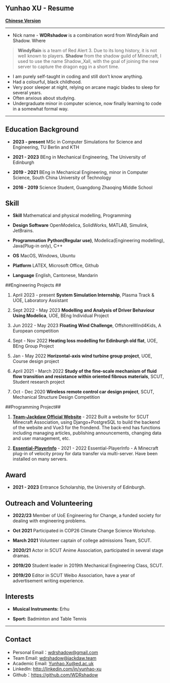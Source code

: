## Yunhao XU - Resume ##

**[Chinese Version][1]**

----------

 - Nick name - **WDRshadow** is a combination word from WindyRain and Shadow. Where

> **WindyRain** is a team of Red Alert 3. Due to its long history, it is not well known to players.
> **Shadow** from the shadow guild of Minecraft, I used to use the name Shadow_Xall, with the goal of joining the new server to capture the dragon egg in a short time.

 - I am purely self-taught in coding and still don't know anything.
 - Had a colourful, black childhood.
 - Very poor sleeper at night, relying on arcane magic blades to sleep for several years.
 - Often anxious about studying.
 - Undergraduate minor in computer science, now finally learning to code in a somewhat formal way.

----------

## Education Background ##

 - **2023 - present** MSc in Computer Simulations for Science and Engineering, TU Berlin and KTH

 - **2021 - 2023** BEng in Mechanical Engineering, The University of Edinburgh

 - **2019 - 2021** BEng in Mechanical Engineering, minor in Computer Science, South China University of Technology

 - **2016 - 2019** Science Student, Guangdong Zhaoqing Middle School


## Skill ##

 - **Skill** Mathematical and physical modelling, Programming

 - **Design Software** OpenModelica, SolidWorks, MATLAB, Simulink, JetBrains.

 - **Programmation**  **Python(Regular use)**, Modelica(Engineering modelling), Java(Plug-in only), C++

 - **OS** MacOS, Windows, Ubuntu

 - **Platform** LATEX, Microsoft Office, Github

 - **Language** English, Cantonese, Mandarin


##Engineering Projects ##

 1. April 2023 - present
**System Simulation Internship**, Plasma Track & UOE, Laboratory Assistant

 2. Sept 2022 - May 2023
**Modelling and Analysis of Driver Behaviour Using Modelica**, UOE, BEng Individual Project

 3. Jun 2022 - May 2023
**Floating Wind Challenge**, OffshoreWind4Kids, A European competition

 4. Sept - Nov 2022
**Heating loss modelling for Edinburgh old flat**, UOE, BEng Group Project

 5. Jan - May 2022
**Horizontal-axis wind turbine group project**, UOE, Course design project

 6. April 2021 - March 2022
**Study of the fine-scale mechanism of fluid flow transition and resistance within oriented fibrous materials**, SCUT, Student research project

 7. Oct - Dec 2020
**Wireless remote control car design project**, SCUT, Mechanical Structure Design Competition

##Programming Project##

 1. [**Team-Jackdaw Official Website**][2] - 2022
Built a website for SCUT Minecraft Association, using Django+PostgreSQL to build the backend of the website and Vue3 for the frondend. The back-end has functions including managing articles, publishing announcements, changing data and user management, etc.

 2. [**Essential-PlayerInfo**][3] - 2021 - 2022
Essential-PlayerInfo - A Minecraft plug-in of velocity proxy for data transfer via multi-server. Have been installed on many servers.



## Award ##

 - **2021 - 2023** Entrance Scholarship, the University of Edinburgh.

## Outreach and Volunteering ##

 - **2022/23** Member of UoE Engineering for Change, a funded society for dealing with engineering problems.

 - **Oct 2021** Participated in COP26 Climate Change Science Workshop.

 - **March 2021** Volunteer captain of college admissions Team, SCUT.

 - **2020/21** Actor in SCUT Anime Association, participated in several stage dramas.

 - **2019/20** Student leader in 2019th Mechanical Engineering Class, SCUT.

 - **2019/20** Editor in SCUT Weibo Association, have a year of advertisement writing experience.

## Interests ##

 - **Musical Instruments:** Erhu

 - **Sport:** Badminton and Table Tennis

----------

## Contact ##

 - Personal Email：wdrshadow@gmail.com
 - Team Email: wdrshadow@jackdaw.team
 - Academic Email: Yunhao.Xu@ed.ac.uk
 - LinkedIn: http://linkedin.com/in/yunhao-xu
 - Github：https://github.com/WDRshadow


  [1]: https://github.com/WDRshadow/WDRshadow/blob/main/README_CN.md
  [2]: http://mc.ussjackdaw.com
  [3]: https://www.github.com/Team-Jackdaw/Essential-PlayerInfo
